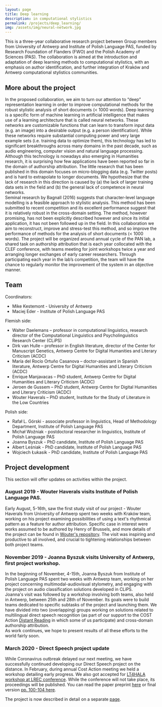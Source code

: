 ```yaml
---
layout: page
title: Deep learning
description: in computational stylistics
permalink: /projects/deep_learning/
img: /assets/img/neural-network.jpg
---
```


This is a three-year collaborative research project between Group members from University of Antwerp and Institute of Polish Language PAS, funded by Research Foundation of Flanders (FWO) and the Polish Academy of Sciences (PAS). The collaboration is aimed at the introduction and adaptation of deep learning methods to computational stylistics, with an emphasis on author identification, and further integration of Kraków and Antwerp computational stylistics communities. 

## More about the project

In the proposed collaboration, we aim to turn our attention to “deep” representation learning in order to improve computational methods for the robust stylistic analysis of short documents (< 1000 words). Deep learning is a specific form of machine learning in artificial intelligence that makes use of a learning architecture that is called neural networks. These networks are customizable functions that can learn to transform input data (e.g. an image) into a desirable output (e.g. a person identification). While these networks require substantial computing power and very large example sets (i.e. training data to optimize them), this technology has led to significant breakthroughs across many domains in the past decade, such as audio engineering, computer vision and natural language processing. Although this technology is nowadays also emerging in Humanities research, it is surprising how few applications have been reported so far in the domain of authorship attribution. The little research that has been published in this domain focuses on micro-blogging data (e.g. Twitter posts) and is hard to extrapolate to longer documents. We hypothesize that the lack of research in this direction is caused by (a) the lack of larger training data sets in the field and (b) the general lack of competence in neural networks.  
Seminal research by Bagnall (2016) suggests that character-level language modelling is a feasible approach to stylistic analysis. This method has been submitted to recent competition and its excellent performance suggest that it is relatively robust in the cross-domain setting. The method, however promising, has not been explicitly described however and since its initial application, it has not been followed up in the field. In this collaboration we aim to reconstruct, improve and stress-test this method, and so improve the performance of methods for the analysis of short documents (< 1000 words). The project will be organized around annual cycle of the PAN lab, a shared task on authorship attribution that is each year collocated with the CLEF conference, with teams meeting for joint workshops twice a year and arranging longer exchanges of early career researchers. Through participating each year in the lab’s competition, the team will have the chance to regularly monitor the improvement of the system in an objective manner.

## Team

Coordinators:  
* Mike Kestemont - University of Antwerp 
* Maciej Eder - Institute of Polish Language PAS 
  
Flemish side:  
* Walter Daelemans  –  professor in computational linguistics, research director of the Computational Linguistics and Psycholinguistics Research Center (CLiPS)
* Dirk van Hulle  –  professor in English literature, director of the Center for Manuscript Genetics, Antwerp Centre for Digital Humanities and Literary Criticism (ACDC)
* María del Rocío Ortuño Casanova  –  doctor-assistant in Spanish literature, Antwerp Centre for Digital Humanities and Literary Criticism (ACDC)
* Enrique Manjavacas –  PhD student, Antwerp Centre for Digital Humanities and Literary Criticism (ACDC)
* Jeroen de Gussem –  PhD student, Antwerp Centre for Digital Humanities and Literary Criticism (ACDC)
* Wouter Haverals –  PhD student, Institute for the Study of Literature in the Low Countries
  
Polish side:  
* Rafał L. Górski - associate professor in linguistics, Head of Methodology Department, Institute of Polish Language PAS
* Michał Woźniak - postdoctoral researcher in linguistics, Institute of Polish Language PAS
* Joanna Byszuk - PhD candidate, Institute of Polish Language PAS
* Albert Leśniak - PhD candidate, Institute of Polish Language PAS
* Wojciech Łukasik - PhD candidate, Institute of Polish Language PAS

## Project development 
This section will offer updates on activities within the project.

### August 2019 - Wouter Haverals visits Institute of Polish Language PAS.
Early August, 5-16th, saw the first study visit of our project - Wouter Haverals from University of Antwerp spent two weeks with Kraków team, working on his project examining possibilities of using a text's rhythmical pattern as a feature for author attribution. Specific case in interest were works assumed to be authored by Henry of Brussels, and more details of the project can be found in [Wouter's repository](https://github.com/WHaverals/stylorhythm). The visit was inspiring and productive to all involved, and crucial to tightening relationships between both project teams.

### November 2019 - Joanna Byszuk visits University of Antwerp, first project workshop.
In the beginning of November, 4-15th, Joanna Byszuk from Institute of Polish Language PAS spent two weeks with Antwerp team, working on her project concerning multimodal-audiovisual stylometry, and engaging with the project on audio classification solutions developed in CLiPS.  
Joanna's visit was followed by a workshop involving both teams, also held in Antwerp, between 25th and 28th of November. Its goals were to build teams dedicated to specific subtasks of the project and launching them. We have divided into two (overlapping) groups working on solutions related to multilingual direct speech recognition (as part of our support to the COST Action [Distant Reading](https://www.distant-reading.net/) in which some of us participate) and cross-domain authorship attribution.  
As work continues, we hope to present results of all these efforts to the world fairly soon.

### March 2020 - Direct Speech project update
While Coronavirus outbreak delayed our next meeting, we have successfully continued developing our Direct Speech project on the distance. In February, during annual Cost Action meeting we held a workshop detailing early progress. We also got accepted for [LT4HALA workshop at LREC conference](https://circse.github.io/LT4HALA/Program). While the conference will not take place, its proceedings will be published. You can read the paper preprint [here](https://github.com/computationalstylistics/preprints/blob/master/byszuk-et-al_LT4HALA_final.pdf) or final version [pp. 100-104 here](https://lrec2020.lrec-conf.org/media/proceedings/Workshops/Books/LT4HALAbook.pdf). 

The project is now described in detail on a separate [page](https://computationalstylistics.github.io/projects/direct_speech/).
